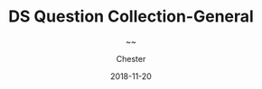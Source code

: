 ﻿---
layout:     post
title:      DS Question Collection-General
subtitle:   ~~
date:       2018-11-20
author:    Chester
header-img: img/failure.jpg
catalog: true
tags:
    - Job
---
<!--stackedit_data:
eyJoaXN0b3J5IjpbLTgyNzY4Njc3M119
-->